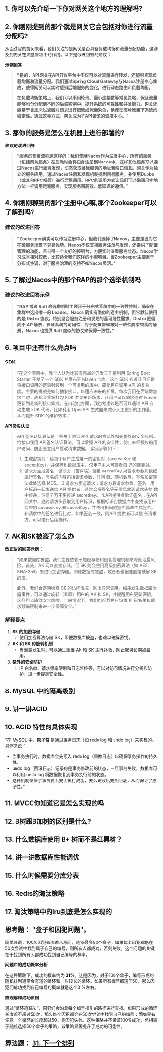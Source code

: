 ## 1. **你可以先介绍一下你对网关这个地方的理解吗?** 



## 2. **你刚刚提到的那个就是网关它会包括对你进行流量分配吗?**

从面试官的提问来看，他们关注的是网关是否具备负载均衡和流量分配功能，这涉及到网关在流量管理中的作用。以下是改进回答的建议：

**示例回答**

> **"是的，API网关在API开放平台中不仅可以对流量进行转发，还能够实现负载均衡和流量分配。我们通过Spring Cloud Gateway与Nacos注册中心集成，使得网关可以实时感知后端服务的变化，进行动态路由和负载均衡。**
>
> **在负载均衡策略上，我们可以采用轮询、最小连接数等常见策略，保证流量能够均匀分配到不同的后端实例中，提升系统的可靠性和并发能力。网关还能基于自定义过滤器对请求进行限流或流量染色，确保在高峰流量下系统的稳定性。通过这种方式，网关成为了API请求的调度中心。"**

## 3. 那你的服务是怎么在机器上进行部署的?

**建议的改进回答**

> **“服务的部署流程是这样的：我们使用Nacos作为注册中心，所有的服务（包括网关服务）在启动时会将自身注册到Nacos中，这样其他服务可以通过Nacos进行服务发现，动态获取目标服务的地址和端口信息。网关作为独立的服务应用，通过Nacos注册和发现机制找到目标服务，并使用Dubbo（或其他RPC框架）进行远程调用。RPC的调用方式让我们可以像调用本地方法一样调用远程服务，实现服务间高效、低延迟的通信。”**

## 4. **你刚刚聊到的那个注册中心嘛,那个Zookeeper可以了解到吗?**

### **建议的改进回答**

> **“Zookeeper确实可以作为注册中心，但我们选择了Nacos，主要是因为它在微服务场景下更具优势。Nacos不仅支持服务注册与发现，还提供了配置管理的功能，且自带一个友好的控制台，方便实时查看服务状态。Nacos学习成本相对较低，比较适合我们这样的小型项目。而Zookeeper主要用于分布式协调，对于服务治理的支持不如Nacos灵活。”**

## 5. 了解过Nacos中的那个RAP的那个选举机制吗

### 建议的改进回答示例

> **“RAP 或者 Raft 的选举机制主要用于分布式系统中的一致性控制，确保在集群中选出唯一的 Leader。Nacos 确实有类似的选主机制，但它默认使用的是 Distro 协议，特别适合服务注册和发现的高可用性需求。Distro 更偏向于 AP 场景，保证系统的可用性。对于配置管理等对一致性要求较高的场景，Nacos 也提供 Raft 类似的协议来保障一致性。”**

## 6. 项目中还有什么亮点吗

### SDK

> “在这个项目中，我个人认为比较有亮点的开发工作是利用 Spring Boot Starter 开发了一个 SDK 并发布到 Maven 仓库。这个 SDK 的设计目标是将接口调用的逻辑封装到一个可复用的库中，简化用户调用 API 的复杂度。主要的挑战是如何抽象接口，以适应未来的扩展。每次我们在后端增加接口时，我都会重新打包 SDK 并发布新版本，让用户可以直接通过 Maven 更新到最新的接口集成。在自动化方面，我也考虑过是否可以通过 API 自动生成 SDK 代码，比如利用 OpenAPI 生成器来减少人工更新的工作量，从而提升 SDK 的维护效率。”

**API签名认证**

> API 签名认证算法是一种用于验证 API 请求的合法性和完整性的安全机制。
> 给接口使用 API签名认证算法，可以增强 API 的安全性，防止未经授权的用户访问、防止恶意用户篡改请求数据。
> 实现步骤如下：
>
> 1. 生成密钥对：给每个用户生成唯一的密钥对（accessKey 和 secretKey），并保存到数据库中，仅用户本人可查看自
>    己的密钥对。
> 2. 请求方生成签名：请求方（客户端）使用 secretKey 对请求参数和数据进行签名，签名的内容包括请求参数、时间
>    戳、随机数等，签名加密算法此处选择 MD5。
>    3.请求方发送请求：请求方将请求参数、签名、用户标识一起发送给 API 提供者，通常会把签名等元信息放到请求头参
>    数中传递，注意千万不要传递 secretkey。
>    4.API提供者验证签名：在API 网关中，通过请求头获取到用户标识，根据标识到数据库中查找该用户对应的 accessk
>    ey 和 secretKey，并使用相同的签名算法生成签名，和请求中的签名进行比对，如果签名一致，则API 提供者可以信
>    任请求方，可以进行后续操作。

## 7. AK和SK被盗了怎么办

**改正后的回答示例：**

> “如果数据库被盗，我们主要依赖于加密存储和密钥管理机制来降低泄露风险。首先，AK 可以直接存储，但 SK 则会使用高级加密算法（如 AES、SHA-256）来进行加密存储。即便数据库被盗，攻击者也很难直接破解 SK 的值。
>
> 此外，我们会定期检查 SK 的访问情况，防止异常调用。如果发生数据库泄露事件，可以通过旋转（重置）用户的 AK 和 SK，并提醒用户更新密钥，这样可以降低安全风险。一般情况下，我们也推荐用户设置 IP 白名单和请求频率限制来进一步保障安全。”

### 解释要点

1. **SK 的加密存储**
   - 使用加密算法存储 SK，即便数据库被盗，也难以破解密钥。
2. **AK 和 SK 的旋转机制**
   - 当泄露发生时，可以通过重置 AK 和 SK 进行补救，防止密钥长期被滥用。
3. **额外的安全防护**
   - IP 白名单、请求频率限制和日志监控等，可以对访问情况进行分析和防护，进一步提高安全性。

## 8. MySQL 中的隔离级别

## 9. 讲一讲ACID 

## 10. ACID 特性的具体实现

“在 MySQL 中，**原子性** 是通过事务日志（如 redo log 和 undo log）来实现的。具体来说：

- 当事务执行时，数据库会先写入 redo log（重做日志）以确保事务操作的持久性。
- undo log（回滚日志）记录的是事务修改前的状态，一旦事务失败，数据库可以利用 undo log 将数据恢复到事务执行前的状态。
- 这种机制确保了事务要么完全执行成功，要么失败后完全回滚，从而保证了原子性。”

## 11. MVCC你知道它是怎么实现的吗

## 12. B树跟B加树的区别是什么?

## 13. 什么数据库使用 B+ 树而不是红黑树？

## 14. 讲一讲数据库性能调优



## 15. 什么时候需要分库分表



## 16. Redis的淘汰策略



## 17. 淘汰策略中的lru到底是怎么实现的



## 思考题： "盒子和囚犯问题"。

简单来说，100名囚犯轮流进入房间，选择最多50个盒子，如果每名囚犯都能在50次尝试中找到属于自己的编号，则所有人都成功，否则失败。这个问题的关键在于找到所有人都成功找到自己编号的概率。

**问题中的成功概率分析**

在这种策略下，成功的概率约为 **31%**。这是因为，对于100个盒子，编号形成的随机排列通常会有短的循环和一些较长的循环。如果所有循环都短于50，那么囚犯们成功找到自己编号的概率就是这个31%左右。

**直观解释成功原因**

通过“循环追踪法”，囚犯们会沿着每个编号指引的路径进行查找。如果形成的循环长度都不超过50次，那么每个囚犯都会在50次尝试中找到自己的编号；而如果有任意一个循环的长度超过50，则囚犯失败。这种策略并不保证100%成功，但相较于随机选择50个盒子的策略，该策略显著提升了成功的可能性。



## 算法题： [31. 下一个排列](https://leetcode.cn/problems/next-permutation/)